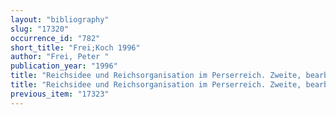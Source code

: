 ```yaml
---
layout: "bibliography"
slug: "17320"
occurrence_id: "782"
short_title: "Frei;Koch 1996"
author: "Frei, Peter "
publication_year: "1996"
title: "Reichsidee und Reichsorganisation im Perserreich. Zweite, bearbeitete and stark erweiterte Auflage, OBO 55 (Freiburg and Göttinge)"
title: "Reichsidee und Reichsorganisation im Perserreich. Zweite, bearbeitete and stark erweiterte Auflage, OBO 55 (Freiburg and Göttinge)"
previous_item: "17323"
---
```

